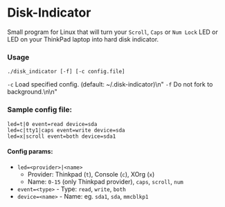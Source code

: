 Disk-Indicator
==============

Small program for Linux that will turn your `Scroll`, `Caps` or `Num Lock` LED or LED on your ThinkPad laptop into hard disk indicator.

### Usage

`./disk_indicator [-f] [-c config.file]`

`-c` Load specified config. (default: ~/.disk-indicator)\n"
`-f` Do not fork to background.\n\n"

### Sample config file:
```
led=t|0 event=read device=sda
led=c|tty1|caps event=write device=sda
led=x|scroll event=both device=sda1
```

#### Config params:
- `led=<provider>|<name>`
	- Provider: Thinkpad (`t`), Console (`c`), XOrg (`x`)
	- Name: `0-15` (only Thinkpad provider), `caps`, `scroll`, `num`
- `event=<type>` - Type: `read`, `write`, `both`
- `device=<name>` - Name: eg. `sda1`, `sda`, `mmcblkp1`
